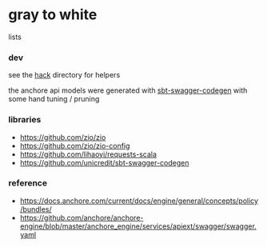 gray to white
===

lists

### dev

see the [hack](hack) directory for helpers

the anchore api models were generated with [sbt-swagger-codegen](https://github.com/unicredit/sbt-swagger-codegen) with some hand tuning / pruning

### libraries
- https://github.com/zio/zio
- https://github.com/zio/zio-config
- https://github.com/lihaoyi/requests-scala
- https://github.com/unicredit/sbt-swagger-codegen

### reference
- https://docs.anchore.com/current/docs/engine/general/concepts/policy/bundles/
- https://github.com/anchore/anchore-engine/blob/master/anchore_engine/services/apiext/swagger/swagger.yaml
